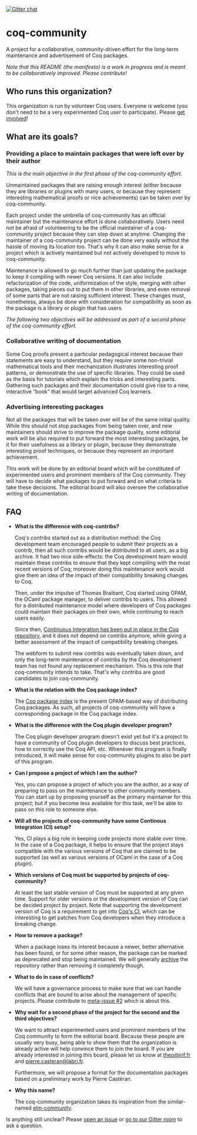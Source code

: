 [![Gitter chat](https://badges.gitter.im/gitterHQ/gitter.png)][gitter]

# coq-community #

A project for a collaborative, community-driven effort for the long-term
maintenance and advertisement of Coq packages.

*Note that this README (the manifesto) is a work in progress and is meant to be
collaboratively improved. Please contribute!*

## Who runs this organization? ##

This organization is run by volunteer Coq users. Everyone is welcome
(you don't need to be a very experimented Coq user to participate).
Please [get involved](CONTRIBUTING.md)!

## What are its goals? ##

### Providing a place to maintain packages that were left over by their author ###

*This is the main objective in the first phase of the coq-community effort.*

Unmaintained packages that are raising enough interest (either because they are
libraries or plugins with many users, or because they represent interesting
mathematical proofs or nice achievements) can be taken over by coq-community.

Each project under the umbrella of coq-community has an official maintainer
but the maintenance effort is done collaboratively. Users need not be afraid
of volunteering to be the official maintainer of a coq-community project
because they can step down at anytime. Changing the maintainer of a
coq-community project can be done very easily without the hassle of moving its
location too. That's why it can also make sense for a project which is actively
maintained but not actively developed to move to coq-community.

Maintenance is allowed to go much further than just updating the package to
keep it compiling with newer Coq versions. It can also include refactorization
of the code, uniformization of the style, merging with other packages, taking
pieces out to put them in other libraries, and even removal of some parts that
are not raising sufficient interest. These changes must, nonetheless, always be
done with consideration for compatibility as soon as the package is a library
or plugin that has users.

*The following two objectives will be addressed as part of a second phase of the coq-community effort.*

### Collaborative writing of documentation ###

Some Coq proofs present a particular pedagogical interest because their
statements are easy to understand, but they require some non-trivial
mathematical tools and their mechanization illustrates interesting proof
patterns, or demonstrate the use of specific libraries. They could be used as
the basis for tutorials which explain the tricks and interesting parts.
Gathering such packages and their documentation could give rise to a new,
interactive “book” that would target advanced Coq learners.

### Advertising interesting packages ###

Not all the packages that will be taken over will be of the same initial
quality. While this should not stop packages from being taken over, and new
maintainers should strive to improve the package quality, some editorial work
will be also required to put forward the most interesting packages, be it for
their usefulness as a library or plugin, because they demonstrate interesting
proof techniques, or because they represent an important achievement.

This work will be done by an editorial board which will be constituted of
experimented users and prominent members of the Coq community. They will have
to decide what packages to put forward and on what criteria to take these
decisions. The editorial board will also oversee the collaborative writing of
documentation.

## FAQ ##

- **What is the difference with coq-contribs?**

  Coq's *contribs* started out as a distribution method: the Coq development
  team encouraged people to submit their projects as a contrib, then all such
  contribs would be distributed to all users, as a big archive.
  It had two nice side-effects: the Coq development team would maintain
  these contribs to ensure that they kept compiling with the most recent
  versions of Coq; moreover doing this maintenance work would give them an idea
  of the impact of their compatibility breaking changes to Coq.

  Then, under the impulse of Thomas Braibant, Coq started using OPAM, the OCaml
  package manager, to deliver contribs to users.
  This allowed for a distributed maintenance model where developers of Coq
  packages could maintain their packages on their own, while continuing to
  reach users easily.

  Since then, [Continuous Integration has been put in place in the Coq repository][Coq-CI],
  and it does not depend on contribs anymore, while giving a better assessment
  of the impact of compatibility breaking changes.

  The webform to submit new contribs was eventually taken down, and only the
  long-term maintenance of contribs by the Coq development team has not found
  any replacement mechanism. This is this role that coq-community intends to
  take. That's why contribs are good candidates to join coq-community.

- **What is the relation with the Coq package index?**

  The [Coq package index](https://coq.inria.fr/packages) is the present
  OPAM-based way of distributing Coq packages. As such, all projects of
  coq-community will have a corresponding package in the Coq package index.

- **What is the difference with the Coq plugin developer program?**

  The Coq plugin developer program doesn't exist yet but it's a project to have
  a community of Coq plugin developers to discuss best practices, how to
  correctly use the Coq API, etc. Whenever this program is finally introduced,
  it will make sense for coq-community plugins to also be part of this
  program.

- **Can I propose a project of which I am the author?**

  Yes, you can propose a project of which you are the author, as a way of
  preparing to pass on the maintenance to other community members. You can
  start up by proposing yourself as the primary maintainer for this project;
  but if you become less available for this task, we'll be able to pass on this
  role to someone else.

- **Will all the projects of coq-community have some Continous Integration (CI) setup?**

  Yes, CI plays a big role in keeping code projects more stable over time. In
  the case of a Coq package, it helps to ensure that the project stays
  compatible with the various versions of Coq that are claimed to be supported
  (as well as various versions of OCaml in the case of a Coq plugin).

- **Which versions of Coq must be supported by projects of coq-community?**

  At least the last stable version of Coq must be supported at any given time.
  Support for older versions or the development version of Coq can be decided
  project by project. Note that supporting the development version of Coq is
  a requirement to get into [Coq's CI][Coq-CI], which can be interesting to get
  patches from Coq developers when they introduce a breaking change.

- **How to remove a package?**

  When a package loses its interest because a newer, better alternative has
  been found, or for some other reason, the package can be marked as deprecated
  and stop being maintained. We will generally [archive][archive] the
  repository rather than removing it completely though.

- **What to do in case of conflicts?**

  We will have a governance process to make sure that we can handle conflicts
  that are bound to arise about the management of specific projects. Please
  contribute to [meta-issue #2](https://github.com/coq-community/manifesto/issues/2)
  which is about this.

- **Why wait for a second phase of the project for the second and the third objectives?**

  We want to attract experimented users and prominent members of the Coq
  community to form the editorial board. Because these people are usually very
  busy, being able to show them that the organization is already active will
  help convince them to join the board. If you are already interested in
  joining this board, please let us know at theo@irif.fr and
  pierre.casteran@labri.fr.

  Furthermore, we will propose a format for the documentation packages based
  on a preliminary work by Pierre Castéran.

- **Why this name?**

  The coq-community organization takes its inspiration from the similar-named
  [elm-community](https://github.com/elm-community).

Is anything still unclear? Please [open an issue][meta] or
[go to our Gitter room][gitter] to ask a question.

[archive]: https://github.com/coq-community?utf8=%E2%9C%93&q=&type=archived

[Coq-CI]: https://github.com/coq/coq/blob/master/dev/ci/README.md

[gitter]: https://gitter.im/coq-community/Lobby

[meta]: https://github.com/coq-community/manifesto/issues/new?template=meta.md
